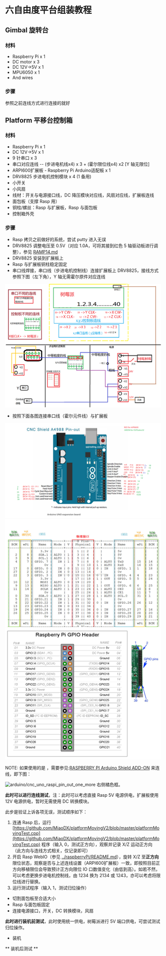 # 六自由度平台组装教程

## Gimbal 旋转台

### 材料

* Raspberry Pi x 1
* DC motor x 3
* DC 12V->5V x 1
* MPU6050 x 1
* And wires

### 步骤

参照之前连线方式进行连接的就好

## Platform 平移台控制箱

### 材料

* Raspberry Pi x 1
* DC 12V->5V x 1
* 9 针串口 x 3
* 串口对应连线 -- (步进电机线x4) x 3 + (霍尔限位线x4) x2 [Y 轴无限位]
* ARPI600扩展板 - Raspberry Pi Arduino适配板 x 1
* DRV8825 步进电机控制模块 x 4 (1 备用)
* 小开关
* 小风扇
* 线材：开关与电源接口线，DC 降压模块对应线，风扇对应线，扩展板连线
* 面包板（支撑 Rasp 用）
* 铜柱/螺丝：Rasp 与扩展板，Rasp 与面包板
* 控制箱外壳

### 步骤

* Rasp 拷贝之前做好的系统，尝试 putty 进入无误
* DRV8825 调整电压至 0.5V（对应 1.0A，可将其接到红色 5 轴驱动板进行调整），参见 [RAMP14.md](../ramps/RAMP14.md)
* DRV8825 安装到扩展板上
* Rasp 与扩展板铜柱稳定固定
* 串口线焊接，串口线（步进电机控制线）连接扩展板上 DRV8825，接线方式参照下图（左下角），Y 轴无需霍尔原件对应连线

![大步进电机控制器连接示意图](大步进电机控制器连接示意图.png)

* 按照下面各图连接串口线（霍尔元件线）与扩展板

![arduino/cnc_uno_raspi_pin_out](../arduino/cnc_uno_raspi_pin_out.PNG)
![Rasp GPIO](rasp_gpio.jpg)
![Rasp GPIO](rasp_gpio2.png)

NOTE:
如果使用的是 ，需要参见:[RASPBERRY PI Arduino Shield ADD-ON](https://www.itead.cc/wiki/RASPBERRY_PI_Arduino_Shield_ADD-ON) 来连线，即下图：

![arduino/cnc_uno_raspi_pin_out_one_more](../arduino/cnc_uno_raspi_pin_out_one_more.PNG) 右侧橘色框。

**此时可以进行连线测试**，注：此时可以考虑直接 Rasp 5V 电源供电，扩展板使用 12V 电源供电，暂时无需使用 DC 转换模块。

此步是验证上诉各项无误，测试顺序如下：<br>
1. 连通 Rasp 后，运行 [https://github.com/MiaoDX/platformMovingV2/blob/master/platformMovingTest.cpp](https://github.com/MiaoDX/platformMovingV2/blob/master/platformMovingTest.cpp) 程序（输入 0，测试正方向），观察并记录 X/Z 运动正方向（此方向与连线方式相关，仅记录即可）<br>
2. 开启 Rasp WebIO（参见 [../raspberryPi/README.md](../raspberryPi/README.md)），旋转 X/Z 至**正方向**限位状态，观察是否与上述连线设置（ARPI600扩展板）一致，即按照目前正方向移植限位会导致预计正方向限位 IO 口数值变化（由低到高）。如若不然，可以考虑更换步进电机控制线，由 1234 换为 2134 或 1243，亦可以考虑将限位线进行替换。
3. 运行测试程序（输入 1，测试归位操作）

* 切割面包板至合适大小
* Rasp 与面包板固定
* 连接电源接口，开关，DC 转换模块，风扇

**此时进行装机前测试**，此时使用统一供电，树莓派进行 5V 端口供电，可尝试测试归位操作。

* 装机

** 装机后测试 **
